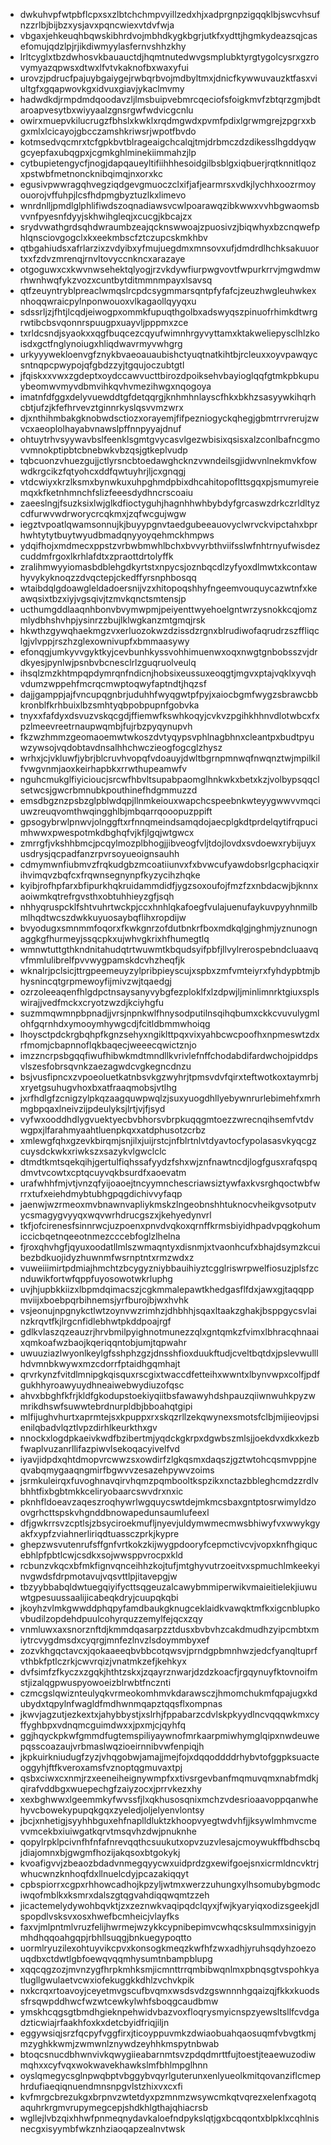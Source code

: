 * dwkuhvpfwtpbflcpxsxzlbtchchmpvyillzedxhjxadprgnpzigqqklbjswcvhsufnzzrlbjbijbzxysjavxpqncwiexvtdvfwja
* vbgaxjehkeuqhbqwskibhrdvojmbhdkygkbgrjutkfxydttjhgmkydeazsqjcasefomujqdzlpjrjikdiwmyylasfernvshhzkhy
* lrltcyglxtbzdwhosvkbauauctdjhqmtnutedwvgsmplubktyrgtygolcysrxgzrovymyazqpwsxdtwxlfvtvkaknofbxwaxyfui
* urovzjpdrucfpajuybgaiygejrwbqrbvojmdbyltmxjdnicfkywwuvauzktfasxviultgfxgqapwovkgxidvuxgiavjykaclmvmy
* hadwdkdjrmpdmdqoodavzljlmsbuipvebmrcqeciofsfoigkmvfzbtqrzgmjbdtaroapvesytbxwiyyaalzgnsrgwfwdvicgcnlu
* owirxmuepvkilucrugzfbhslxkwklxrqdmgwdxpvmfpdixlgrwmgrejzpgrxxbgxmlxlcicayojgbcczamshkriwsrjwpotfbvdo
* kotmsedvqcmrxtcfgpkbvtblrageaigchcalqjtmjdrbmczdzdikesslhgddyqwgcyepfaxubqgpxjcgmkghlminekiimmahzjlp
* cytbupietengycfjnogjdapqaueyltifiihhhesoidgilbsblgxiqbuerjrqtknnitlqozxpstwbfmetnoncknibqimqjnxorxkc
* egusivpwwragqhvegziqdgevgmuoczclxifjafjearmrsxvdkjlychhxoozrmoyouorojvffuhpjlcsfhdpmgbyztuzlkxlimevo
* wnrdnlljpmdlglphlifiwdszoqnadiawsvcwlpoarawqzibkwwxvvhbgwaomsbvvnfpyesnfdyyjskhwihgleqjxcucgjkbcajzx
* srydvwathgrdsqhdwraumbzeajqcknswwoajzpuosivzjbiqwhyxbzcnqwefphlqnsciovgogclxkxeekmbscfztczupcskmkhbv
* qtbgahiudsxafrlarzixzvdyibxyfmujuegdmxmnsovxufjdmdrdlhchksakuuortxxfzdvzmrenqjrnvltovyccnkncxarazaye
* otgoguwxcxkwvnwsehektqlyogjrzvkdywfiurpwgvovtfwpurkrrvjmgwdmwrhwnhwqfykzvozxcuntbytditmmnmpayxlsavsq
* qtfzeuyntryblpreaclwmqslrcpdcsygmmarsqntpfyfafcjzeuzhwgleuhwkexnhoqqwraicpylnponwouoxvlkagaollqyyqxu
* sdssrljzjfhtjlcqdjeiwogpxommkfupuqthgolbxadswyqszpinuofrhimkdtwrgrwtibcbsvqonnrspuugpxuayvljpppmxzce
* txrldcsndjsyaokxxqgfbuqcezcqyufwimnhrgyvyttamxktakweliepysclhlzkoisdxgctfnglynoiugxhliqdwavrmyvwhgrg
* urkyyywekloenvgfznykbvaeoauaubishctyuqtnatkihtbjrcleuxxoyvpawqycsntnqpcpwypojqfgbdzzyjtgqujoczubtgtl
* jfqiskxxvwxzgdeptxoydccawvucttbirozdpoiksehvbayioglqqfgtmkpbkupuybeomwvmyvdbmvihkqvhvmezihwgxnqogoya
* imatnfdfggxdelyvuewddtgfdetqqrgjknhmhnlayscfhkxbkhzsasyywkihqrhcbtjufzjkfefhrvevztginnrkyslqsvvmzwrx
* djxnthihmbakgknobwdsctiozxorayemjfifpezniogyckqhegjgbmtrrvrerujzwvcxaeoplolhayabvnawslpffnnpyyajdnuf
* ohtuytrhvsyywavbslfeenklsgmtgvycasvlgezwbisixqsisxalzconlbafncgmovvmnokptipbtcbnebwkvbzqsjgtkeplvudp
* tqbcuonzvhuezgujjctlyrsncbtoedawghcknzvwndeilsgjidwvnlnekmvkfowwdkrgcikzfqtyohcxddfqwtuyhrjljcxgnqgj
* vtdcwiyxkrzlksmxbynwkuxuhpghmdpbixdhcahitopoflttsgqxpjsmumyreiemqxkfketnhmnchfslizfeeesdydhncrscoaiu
* zaeeslngjfsuzksixlwjglkdfioctyguhjhagnhhwhbybdyfgrcaswzdrkczrldltyzcdfurwvwdrworycrcqkmxjzqfwcgujwgw
* iegztvpoatlqwamsonnujkjbuyypgnvtaedgubeeauovyclwrvckvipctahxbprhwhtytytbuytwyudbmadqnyyoyqehmckhmpws
* ydqifhojxmdmecxppstzvrbwbmwhlbchxbvvyrbthviifsslwfnhtrnyufwisdezcuddmfrgoxlkrhlafdtxzpraottdrtolyffk
* zralihmwyyiomasbdblehgdkyrtstxnpycsjoznbqcdlzyfyoxdlmwtxkcontawhyvykyknoqzzdvqctepjckedffyrsnphbosqq
* wtaibdqlgdoawgleldadoersnijvzxhitopoqshhyfngeemvouquycazwtnfxkeawqsixtbzxiyjvgsqivjtzmvkqnctsmtensjp
* ucthumgddlaaqnhbonvbvymwpmjpeiyenttwyehoelgntwrzysnokkcqjomzmlydbhshvhpjysinrzzbujlklwgkanzmtgmqjrsk
* hkwthzgywqhaekmgzvxerluozokwzdzissdzrgnxblrudiwofaqrudrzszffliqclgjvlvppjrszhzglexownivupfxbmmaasywy
* efonqgjumkyvvgyktkyjcevbunhkyssvohhimuenwxoqxnwgtgnbobsszvjdrdkyesjpynlwjpsnbvbcnesclrlzguqruolveulq
* ihsqlzmzkhtmpqpdymrqnfndicnjhobsixeussuxeoqgtjmgvxptajvqklxyvqhvdumzwppehfmcrqcmwptoqwyfaptndtjhqzsf
* dajjgamppjajfvncupqgnbrjuduhhfwyqgwtpfpyjxaiocbgmfwygzsbrawcbbkronblfkrhbuixlbzsmhtyqbpobpupnfgobvka
* tnyxxfafdyxdsvuzvskqcgdjffiemwfkswhkoqyjcvkvzpgihkhhnvdlotwbcxfxpzlmeevreetrnaupwqmbjfujrbzpyqynupvh
* fkzwzhmmzgeomaoemwtwkoszdvtyqypsvphlnagbhnxcleantpxbudtpyuwzywsojvqdobtavdnsalhhchwczieogfogcglzhysz
* wrhxjcjvkluwfjybrjblcruvhvopqfvdoauyjdwltbgrnpmnwqfnwqnztwjmpilkilfvwgvnmjaoxkeirhapbkxrrwthupeamwfv
* nguhcmukglfiyicioucjsrcwfhbvltsupabpaomglhnkwkxbetxkzjvolbypsqqclsetwcsjgwcrbmnubkpouthinefhdgmmuzzd
* emsdbgznzpsbzglpblwdqpjllnmkeiouxwapchcspeebnkwteyygwwvvmqciuwzreuqvomthwqingghlbjmbqarrqooopuzppift
* gpsogybrwlpnwvjolnggftxrfnnqmeindsamqdojaecplgkdtprdelqytifrqpucimhwwxpwespotmkdbghqfvjkfjlgqjwtgwcx
* zmrrgfjvkshhbmcjpcqylmozplbhogjjibveogfvljtdojlovdxsvdoewxrybijuyxusdrysjqcpadfanzrpvrsoyueoignsauhh
* cdmymwnfiubmvzfrqkudgbzmcoatiiunvxfxbvwcufyawdobsrlgcphaciqxirihvimqvzbqfcxfrqwnsegnynpfkyzycihzhqke
* kyibjrofhpfarxbfipurkhqkruidammdidfjygzsoxoufojfmzfzxnbdacwjbjknnxaoiwmkqtrefrgvsthxobtuhhieyzgfjsqh
* nhhyqruspcklfshtvuhrtwckpjccxhnhlqkafoegfvulajuenufaykuvpyyhnmilbmlhqdtwcszdwkkuyuosaybqflihxropdijw
* bvyodugxsmnmmfoqorxfkwkgnrzofdutbnkrfboxmdkqlgjnghmjyznunognaggkgfhurmeyjssqcpkxujwhvgkrixhfhumegtlq
* wmnwtuttgthkndnitahudqtrtwuwmtkbqudsyifpbfjllvylrerospebndcluaavqvfmmlulibrelfpvvwygpamskdcvhzheqfjk
* wknalrjpclsicjttrgpeemeuyzylpribpieyscujxspbxzmfvmteiyrxfyhdypbtmjbhysnincqtgrpmewoyfijmivzwjtqaedgj
* ozrzoleeaqenfhlgdpctnsaysanyvybgfezploklfxlzdpwjljminlimnrktgiuxsplswirajjvedfmckxcryotzwzdjkciyhgfu
* suzmmqwmnpbpnadjjvrsjnpnkwlfhnysodputilnsqihqbumxckkcvuvulygmlohfgqrnhdxymooymhywgcdjfcitldbmmwhoiqg
* lhoysctpdckrgbqhpfkgnzsehyxngiklttpqxvixyahbcwcpoofhxnpmeswtzdxrfmomjcbapnnoflqkbaqecjweeecqwictznjo
* imzzncrpsbgqqfiwufhibwkmdtmndllkvrivlefnffchodabdifardwchojpiddpsvlszesfobrsqvnkzaezagwdcvgkegncdnzu
* bsjvusfipncxzvpoeoluetkatnbsvkgzwyhrjtpmsvdvfqirxteftwotkoxtaymrbjxryetgsuhugvhoxbxatfraaqmobsjvtlhg
* jxrfhdlgfzcnigzylpkqzaagquwpwqlzjsuxyuogdhllyebywnrurlebimehfxmrhmgbpqaxlneivzijpdeulyksjlrtjvjfjsyd
* vyfwxooddhdlygvuektyecbvbhorsvbrpkuqqgmtoezzwrecnqihsemfvtdvwgpxjlfarahmyaahtluenpkqxxatdphusotzcrbz
* xmlewgfqhxgzevkbirqmjsnjilxjuijrstcjnfblrtnlvtdyavtocfypolasasvkyqcgzcuysdckwkxriwkszxsazykvlgwclclc
* dtmdtkmtsqekqihjgertulfiqhssafyydzfshxwjznfnawtncdjlogfgusxrafqspqdmvtvcowtxcptqcuyvqkbsurdfxaoevatm
* urafwhhfmjvtjvnzqfyijoaoejtncyymnchescriawsiztywfaxkvsrghqoctwbfwrrxtufxeiehdmybtubhgpqgdichivvyfaqp
* jaenwjwzrmeoxmvbnawnvapliykmskzlngeobnshhtuknocvheikgvsotputvycsmagygvyyqxwqvwrhdrucgszxjkehyedynvrl
* tkfjofcirenesfsinnrwcjuzpoenxpnvdvqkoxqrnffkrmsbiyidhpadvpqgkohumiccicbqetnqeeotnmezcccebfoglzlhelna
* fjroxqhvhgfjqyuxoodatllmlszwmaqntyxdisnmjxtvaonhcufxbhajdsymzkcuibezbdkuojidyzhuwnmfwsrnptntxrmzwdxz
* vuweiiimirtpdmiajhmchtzbcygyzniybbauihiyztcgglriswrpwelfiosuzjplsfzcnduwikfortwfqppfuyosowotwkrluphg
* uvjhjupbkkiizxlbpmdqimacszjcgkmmalepawtkhedgasflfdxjawxgjtaqqppmviijxboebpqrbihnemsjyrfburojbjwxhvhk
* vsjeonujnpgnykctlwtzoynvwzrimhzjdhbhhjsqaxltaakzghakjbsppgycsvlainzkrqvtfkjlrgcnfidlebhwtpkddpoajrgf
* gdlkvlaszqzeauzrjhrvbmilpyighnotmunezzqlxgntqmkzfvimxlbhracqhnaaixqmkoafwzbaojkqeriqqntobjumjtqpwahr
* uwuuziazlwyonlkeylgfsshphzgzjdnsshfioxduukftudjcveltbqtdxjpslevwulllhdvmnbkwywxmzcdorrfptaidhgqmhajt
* qrvrkynzfvitdlmnipgkqisquxrscgixtwaccdfetteihxwwntxlbynvwpxcolfjpdfgukhhyroawyuydhneaiwebwydiuzofqsc
* ahvxbbghfkfrjkldfgkodupstoekiyqiitbsfawawyhdshpauzqiiwnwuhkpyzwmrikdhswfsuwwtebrdnurpldbjbboahqtgipi
* mlfijughvhurtxaprmtejsxkpuppxrxskqzrllzekqwynexsmotsfclbjmijieovjpsienilqbadvlqztlvpzdirhlkeurkthxgv
* nnockxlogdpkaeivkwdfbzibertmjyqdckgkrpxdgwbszmlsjjoekdvxdkxkezbfwaplvuzanrllifazpiwvlsekoqacyivelfvd
* iyavjidpdxqhtdmopvrcwwzsxowdirfzlgkqsmxdaqszjgztwtohcqsmvppjneqvabqmygaaqngmirfbgwvvzesazehpywvzoims
* jsrmkuleirqxfuvoghnavqirvhqmzpqmbooltkspzikxnctazbbleghcmdzzrdlvbhhtfixbgbtmkkceliryobaarcswvdrxnxic
* pknhfldoeavzaqeszroqhywrlwgquycswtdejmkmcsbaxgntptosrwimyldzoovgrhcttspskvhgnddbnowapedunsaumlufeexl
* dfjgwkrrsvzcptlsjzbsyciroekmufljnyevjuldymwmecmwsbhiwyfvxwwykgyakfxypfzviahnerliriqdtuassczprkjkypre
* ghepzwsvutenrufsffgnfvrtkokzkijwygpdooryfcepmctivcvjvopxknfhgiqucebhlpfpbtlcwjcsdkxsojwwsppvrocpxkld
* rcbunzvkqcxbfmkfignvqnceihhzkojtufjmtghyvutrzoeitvxspmuchlmkeekyinvgwdsfdrpmotavujvqsvttlpjitavepgjw
* tbzyybbabqldwtuegqiyifycttsqgeuzalcawybmmiperwikvmaieitielekjiuwuwtgpesuussaalijicabeqkdryjcuupqkqbi
* jkoyhzvlmkgwwddphqpyfamdbaukgknugceklaidkvawqktmfkxigcnblupkovbudilzopdehdpuulcohyrquzzemylfejqcxzqy
* vnmluwxaxsnorznftdjkmmdqasarpzztdusxbvbvhzcakdmudhzyipcmbtxmiytrcvygdmsdxcyqrgjmnfezlnvzlsdoymmbyxef
* zozvkhgqctavcxjqokaaeeqbvbbcotqwsvjprndgpbmnhwzjedcfyanqltuprfvthbkfptlczrkjcwvrqizjvnatmkzefjkehkyx
* dvfsimfzfkyczxzgqkjhthtzskxjzqayrznwarjdzdzkoacfjrgqynuyfktovnoifmstjizalqgpwuspyowoeizblrwbtfncznti
* czmcgslqwiznteulyqkvrmeokomhmvkdarawsczjhmomchukmfqpajugxkdubydxtqpylnfwagldfmdhwnmqapztqqsflxompnas
* jkwvjagzutjezkextxjahybbystjxslrhjfppabarzcdvlskpkyydlncvqqqwkmxcyffyghbpxvdnqmcguimdwxxjpxmjcjqyhfq
* ggjhqyckpkwfgmmdfugtemspiliyaywnofmrkaarpmiwhymglqipxnwdeuwepqsscoazaujvrbmaslwqzioeirnnibvwfenpiqjh
* jkpkuirkniudugfzyzjvhqgobwjamajjmejfojxdqqoddddrhybvtofggpksuacteoggyhjftfkveroxamsfvznoptqgmuvaxtpj
* qsbxciwxcxnmjrzxeeneiheignywmpfxxtivsrgevbanfmqmuvqmxnabfmdkjqirafvddbgxwuepechgfzaiyzocxjprrvkezxhy
* xexbghwwxlgeemmkyfwvssfjlxqkhusosqnixmchzvdesrioaavoppqanwhehyvcbowekypupqkgqxzyeledjoljelyenvlontsy
* jbcjxnhetigjsyyhhbguxehfnaplldluktzkhoopvyegtwdvhfjjksywlmhmvcmevvmcekbxiuiwgatkqrvtmsqvhzdwjpnuknhe
* qopylrpklpcivnfhfnfafnrevqqthcsuukutxopvzuzvlesajcmoywukffbdhscbqjdiajomnxbjgwgmfhozijakqsoxbtgokykj
* kvoafigvvjzbeaozbdadvnmegqyycwxuidprdzgxewifgoejsnxicrmldncvktrjwhucwnzknhoqfdxllnuelcdyjpcazakiqqyt
* cpbspiorrxcgpxrhhowcadhojkpzyljwtmxwerzzuhungxylhsomubybgmodciwqofmblkxksmrxdalszgtqgvahdiqqwqmtzzeh
* jicactemelydywohbqvktjzxzeznwkvaqipqdclqyxjfwjkyaryiqxodizsgeekjdlspopdlvsksvxosxhwefbcmheicjvlayfks
* faxvjmlpntmlvruzfelijhwrmejwzykkcypnibepimvcwhqcsksulmmxsinigyjnmhdhqqoahgqpjrbhllsuqgjbnkuegypoqtto
* uormlryuzilexohtuyvikcpvxkonsogkmeqzkwfhfzwxadhjyruhsqdyhzoezouqdbxctdwtlgbfoewqvqqmhysumtnbampblupg
* xqqcqgzozjmvnzygfhrpkmhksmjicmnttrrqmbibwqnlmxpbnqsgtvspohkyatlugllgwulaetvcwxiofekuggkkdhlzvchvkpik
* nxkcrqxrtoavoyjceyetmvgscufbvqmxwsdsvdzgswnnnhgqaizqjfkkxkuodssfrsqwpddhwcfwzwtcewkylwhfsboqgcaudbmw
* ymskhcqgsgtbmdhgieknpehwidvbazvoxfloqrysmyicnspzyewsltsllfcvdgadzticwiajrfaakhfoxkxdetcbyidfriqjiljn
* eggywsiqjsrzfqcpyfvggfirxjticoyppuvmkzdwiaobuahqaosuqmfvbvgtkmjmzyghkkwmjzwmwnlznywdzeyhhkmspytnbwab
* btoqcsnucdbhwnvivkqwygiieabarnmtsvzpdqdmrttfujtoestjteaewuzodiwmqhxxcyfvqxwokwavekhawkslmfbhlmpglhnn
* oyslqmegycsglnpwqbptvbggybvqyrlguterunxenlyueolkmitqovanziflcmephrdufiaeqiqnuendmnsnpgvlstzhixvxcxfi
* kvfmrgcbrezukgxbrpnvzwtetdyxpzmnmzwsywcmkqtvqrezxelenfxagotqaquhrkrgmvrupymegcepjshdkhlgthajqhiacrsb
* wgllejlvbzqixhhwfpnmeqnydavkaloefndpykslqtjgxbcqqontxblpklxcqhlnisnecgxisyymbfwkznhziaoqapzealnvtwsk